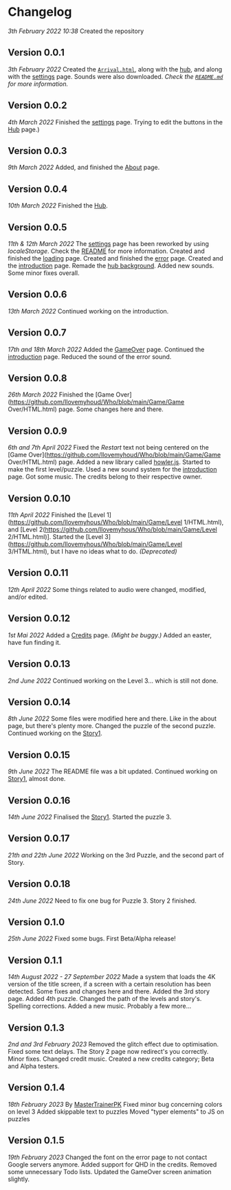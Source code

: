 ﻿# Changelog
*3th February 2022 10:38*
Created the repository

## Version 0.0.1
*3th February 2022*
Created the [`Arrival.html`](https://github.com/Ilovemyhous/Who/blob/main/Arrival.html), along with the [hub](https://github.com/Ilovemyhous/Who/blob/main/Hub/HTML.html), and along with the [settings](https://github.com/Ilovemyhous/Who/blob/main/Settings/HTML.html) page.
Sounds were also downloaded. *Check the [`README.md`](https://github.com/Ilovemyhous/Who/blob/main/README.md) for more information.*

## Version 0.0.2
*4th March 2022*
Finished the [settings](https://github.com/Ilovemyhous/Who/blob/main/Settings/HTML.html) page.
Trying to edit the buttons in the [Hub](https://github.com/Ilovemyhous/Who/blob/main/Hub/HTML.html) page.)

## Version 0.0.3
*9th March 2022*
Added, and finished the [About](https://github.com/Ilovemyhous/Who/blob/main/About/HTML.html) page.

## Version 0.0.4
*10th March 2022*
Finished the [Hub](https://github.com/Ilovemyhous/Who/blob/main/Hub/HTML.html).

## Version 0.0.5
*11th & 12th March 2022*
The [settings](https://github.com/Ilovemyhous/Who/blob/main/Settings/HTML.html) page has been reworked by using *localeStorage*. Check the [README](https://github.com/Ilovemyhous/Who/blob/main/README.md) for more information.
Created and finished the [loading](https://github.com/Ilovemyhous/Who/blob/main/Game/Loading/HTML.html) page.
Created and finished the [error](https://github.com/Ilovemyhous/Who/blob/main/Game/Error/HTML.html) page.
Created and the [introduction](https://github.com/Ilovemyhous/Who/blob/main/Game/Introduction/HTML.html) page.
Remade the [hub background](https://raw.githubusercontent.com/Ilovemyhous/Who/main/Media/Hub/Background.mp4).
Added new sounds.
Some minor fixes overall.

## Version 0.0.6
*13th March 2022*
Continued working on the introduction.

## Version 0.0.7
*17th and 18th March 2022*
Added the [GameOver](https://github.com/Ilovemyhous/Who/blob/main/Game/GameOver/HTML.html) page.
Continued the [introduction](https://github.com/Ilovemyhous/Who/blob/main/Game/Introduction/HTML.html) page.
Reduced the sound of the error sound.

## Version 0.0.8
*26th March 2022*
Finished the [Game Over](https://github.com/Ilovemyhoud/Who/blob/main/Game/Game Over/HTML.html) page.
Some changes here and there.

## Version 0.0.9
*6th and 7th April 2022*
Fixed the *Restart* text not being centered on the [Game Over](https://github.com/Ilovemyhoud/Who/blob/main/Game/Game Over/HTML.html) page.
Added a new library called [howler.js](https://github.com/goldfire/howler.js).
Started to make the first level/puzzle.
Used a new sound system for the [introduction](https://github.com/Ilovemyhous/Who/blob/main/Game/Introduction/HTML.html) page.
Got some music. The credits belong to their respective owner.

## Version 0.0.10
*11th April 2022*
Finished the [Level 1](https://github.com/Ilovemyhous/Who/blob/main/Game/Level 1/HTML.html), and [Level 2(https://github.com/Ilovemyhous/Who/blob/main/Game/Level 2/HTML.html)].
Started the [Level 3](https://github.com/Ilovemyhous/Who/blob/main/Game/Level 3/HTML.html), but I have no ideas what to do. *(Deprecated)*

## Version 0.0.11
*12th April 2022*
Some things related to audio were changed, modified, and/or edited.

## Version 0.0.12
*1st Mai 2022*
Added a [Credits](https://github.com/Ilovemyhous/Who/blob/main/Credits/HTML.html) page. *(Might be buggy.)*
Added an easter, have fun finding it.

## Version 0.0.13
*2nd June 2022*
Continued working on the Level 3... which is still not done.

## Version 0.0.14
*8th June 2022*
Some files were modified here and there. Like in the about page, but there's plenty more.
Changed the puzzle of the second puzzle.
Continued working on the [Story1](https://github.com/Ilovemyhous/Who/blob/main/Game/Story1/HTML.html).

## Version 0.0.15
*9th June 2022*
The README file was a bit updated.
Continued working on [Story1](https://github.com/Ilovemyhous/Who/blob/main/Game/Story1/HTML.html), almost done.

## Version 0.0.16
*14th June 2022*
Finalised the [Story1](https://github.com/Ilovemyhous/Who/blob/main/Game/Story1/HTML.html).
Started the puzzle 3.

## Version 0.0.17
*21th and 22th June 2022*
Working on the 3rd Puzzle, and the second part of Story.

## Version 0.0.18
*24th June 2022*
Need to fix one bug for Puzzle 3.
Story 2 finished.

## Version 0.1.0
*25th June 2022*
Fixed some bugs.
First Beta/Alpha release!

## Version 0.1.1
*14th August 2022 - 27 September 2022*
Made a system that loads the 4K version of the title screen, if a screen with a certain resolution has been detected.
Some fixes and changes here and there.
Added the 3rd story page.
Added 4th puzzle.
Changed the path of the levels and story's.
Spelling corrections.
Added a new music.
Probably a few more...

## Version 0.1.3
*2nd and 3rd February 2023*
Removed the glitch effect due to optimisation.
Fixed some text delays.
The Story 2 page now redirect's you correctly.
Minor fixes.
Changed credit music.
Created a new credits category; Beta and Alpha testers.

## Version 0.1.4
*18th February 2023*
By [MasterTrainerPK](https://github.com/MasterTrainerPK)
Fixed minor bug concerning colors on level 3
Added skippable text to puzzles
Moved "typer elements" to JS on puzzles

## Version 0.1.5
*19th February 2023*
Changed the font on the error page to not contact Google servers anymore.
Added support for QHD in the credits.
Removed some unnecessary Todo lists.
Updated the GameOver screen animation slightly.